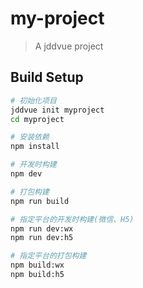 # my-project

> A jddvue project

## Build Setup

``` bash
# 初始化项目
jddvue init myproject
cd myproject

# 安装依赖
npm install

# 开发时构建
npm dev

# 打包构建
npm run build

# 指定平台的开发时构建(微信、H5)
npm run dev:wx
npm run dev:h5

# 指定平台的打包构建
npm build:wx
npm build:h5

```


